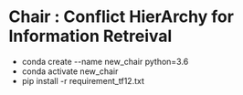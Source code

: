
# Chair : Conflict HierArchy for Information Retreival







* conda create --name new_chair python=3.6
* conda activate new_chair
* pip install -r requirement_tf12.txt
